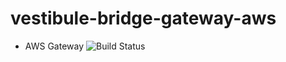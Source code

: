 # vestibule-bridge-gateway-aws
* AWS Gateway ![Build Status](https://codebuild.us-east-1.amazonaws.com/badges?uuid=eyJlbmNyeXB0ZWREYXRhIjoiSzllK2NIUWEzRmxObFdzcEsvaC9UdSs5UWFPT0phRnVOVUUzTDgvUDNabWl2cldtOGRQQlVONmNFd21JaTNmdS9HZXhBb0tCaGxkZG8wMjBXdE9Ibm5VPSIsIml2UGFyYW1ldGVyU3BlYyI6Ik9ZY2FPV1p5UXo1N3BCMVAiLCJtYXRlcmlhbFNldFNlcmlhbCI6MX0%3D&branch=main)